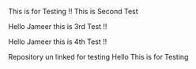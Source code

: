 This is for Testing !! 
This is Second Test

Hello Jameer this is 3rd Test !!


Hello Jameer this is 4th Test !!

Repository un linked for testing 
Hello This is for Testing 
